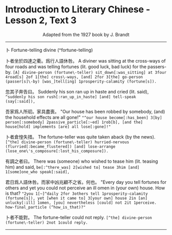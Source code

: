 # Introduction to Literary Chinese - Lesson 2, Text 3

<center>Adapted from the 1927 book by J. Brandt</center>

---

卜
Fortune-telling
divine (^fortune\-telling)

卜者坐於四達之衢。爲行人語休咎。
A diviner was sitting at the cross-ways of four roads and was telling fortunes (lit. good luck, bad luck) for the passers-by.
`[A] divine-person (fortune\-teller) sit_down[:was_sitting] at 3four 4road[s] 2of 1[the] cross\-ways, [and] 2for 3[the] go-person (passer[s]\-by) [was_]tell[ing] 1prosperity-calamity (fortune[s]).`

忽其子奔告曰。
Suddenly his son ran up in haste and cried (lit. said),
`^suddenly his son rush[:ran_up_in_haste] [and] tell-speak (say[:said]),`

吾家爲人所刧。家具盡喪。
"Our house has been robbed by somebody, (and) the household effects are all gone!"
`"^our house become[:has_been] 3[by] person[:somebody] 2passive_particle[:~ed] 1rob[b], [and the] house[hold] implements [are] all lose[:gone]!"`

卜者倉惶失措。
The fortune-teller was quite taken aback (by the news).
`[^the] divine-person (fortune\-teller) hurried-nervous (flurried[:became_flustered]) [and] lose-arrange (lose_one\'s_composure[:lost_his_composure]).`

有調之者曰。
There was (someone) who wished to tease him (lit. teasing him) and said,
`be[:^there_was] 2[wished to] tease 3him [and] 1[some]one_who speak[:said],`

君日爲人語休咎。而家中凶兆顧不之省。何也。
"Every day you tell fortunes for others and yet you could not perceive an ill omen in (your own) house. How is that?
`"2you 1[~]^daily 2for 3others tell 1prosperity-calamity (fortune[s]), yet [when it came to] 3[your own] house 2in [an] unlucky[:ill] 1omen, [you] nevertheless [could] not 2it 1perceive. how-final_particle (^how_is_that)?"`

卜者不能對。
The fortune-teller could not reply.
`[^the] divine-person (fortune\-teller) 2not 1could reply.`

---

